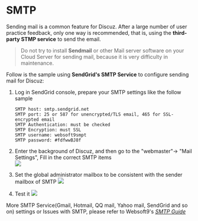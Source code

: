 # SMTP

Sending mail is a common feature for Discuz. After a large number of user practice feedback, only one way is recommended, that is, using the **third-party STMP service** to send the email.

> Do not try to install **Sendmail** or other Mail server software on your Cloud Server for sending mail, because it is very difficulty in maintenance.

Follow is the sample using **SendGrid's SMTP Service** to configure sending mail for Discuz:

1. Log in SendGrid console, prepare your SMTP settings like the follow sample
   ```
   SMTP host: smtp.sendgrid.net
   SMTP port: 25 or 587 for unencrypted/TLS email, 465 for SSL-encrypted email
   SMTP Authentication: must be checked
   SMTP Encryption: must SSL
   SMTP username: websoft9smpt
   SMTP password: #fdfwwBJ8f    
   ```

2. Enter the background of Discuz, and then go to the "webmaster"-> "Mail Settings", Fill in the correct SMTP items  
   ![](https://libs.websoft9.com/Websoft9/DocsPicture/zh/discuz/discuz-smtp-1-websoft9.png)

3. Set the global administrator mailbox to be consistent with the sender mailbox of SMTP
    ![](https://libs.websoft9.com/Websoft9/DocsPicture/zh/discuz/discuz-smtp-2-websoft9.png)
    
4. Test it
	![](https://libs.websoft9.com/Websoft9/DocsPicture/zh/discuz/discuz-smtp-3-websoft9.png)
     

More SMTP Service(Gmail, Hotmail, QQ mail, Yahoo mail, SendGrid and so on)  settings or Issues with SMTP, please refer to Websoft9's *[SMTP Guide](https://support.websoft9.com/docs/faq/tech-smtp.html)*